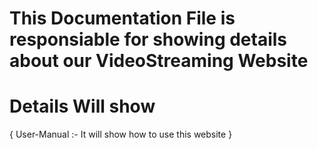 # This Documentation File is responsiable for showing details about our VideoStreaming Website

# Details Will show
   {
      User-Manual :- It will show how to use this website
   } 